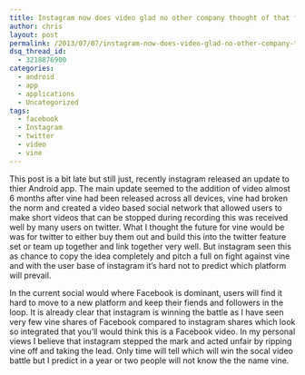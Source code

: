 ```yaml
---
title: Instagram now does video glad no other company thought of that first
author: chris
layout: post
permalink: /2013/07/07/instagram-now-does-video-glad-no-other-company-thought-of-that-first/
dsq_thread_id:
  - 3218876900
categories:
  - android
  - app
  - applications
  - Uncategorized
tags:
  - facebook
  - Instagram
  - twitter
  - video
  - vine
---
```

This post is a bit late but still just, recently instagram released an update to thier Android app. The main update seemed to the addition of video almost 6 months after vine had been released across all devices, vine had broken the norm and created a video based social network that allowed users to make short videos that can be stopped during recording this was received well by many users on twitter. What I thought the future for vine would be was for twitter to either buy them out and build this into the twitter feature set or team up together and link together very well. But instagram seen this as chance to copy the idea completely and pitch a full on fight against vine and with the user base of instagram it&#8217;s hard not to predict which platform will prevail. 

In the current social would where Facebook is dominant, users will find it hard to move to a new platform and keep their fiends and followers in the loop. It is already clear that instagram is winning the battle as I have seen very few vine shares of Facebook compared to instagram shares which look so integrated that you&#8217;ll would think this is a Facebook video. In my personal views I believe that instagram stepped the mark and acted unfair by ripping vine off and taking the lead. Only time will tell which will win the socal video battle but I predict in a year or two people will not know the the name vine.